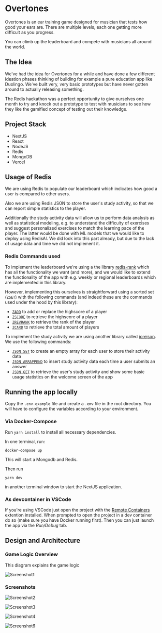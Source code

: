 # Overtones


Overtones is an ear training game designed for musician that tests how good your
ears are. There are multiple levels, each one getting more difficult as you
progress.

You can climb up the leaderboard and compete with musicians all around the
world.

## The Idea

We've had the idea for Overtones for a while and have done a few different
ideation phases thinking of building for example a pure education app like
Duolingo. We've built very, very basic prototypes but have never gotten around
to actually releasing something.

The Redis hackathon was a perfect opportunity to give ourselves one month to try
and knock out a prototype to test with musicians to see how they like the
gamified concept of testing out their knowledge.

## Project Stack

- NextJS
- React
- NodeJS
- Redis
- MongoDB
- Vercel

## Usage of Redis

We are using Redis to populate our leaderboard which indicates how good a user
is compared to other users.

Also we are using Redis JSON to store the user's study activity, so
that we can report simple statistics to the player.

Additionally the study activity data will allow us to perform data analysis as
well as statistical modeling, e.g. to understand the difficulty of exercises and
suggest personalized exercises to match the learning pace of the player. The
latter would be done with ML models that we would like to deploy using RedisAI.
We did look into this part already, but due to the lack of usage data and time
we did not implement it.

### Redis Commands used

To implement the leaderboard we're using a the library
[redis-rank](https://github.com/mlomb/redis-rank) which has all the
functionality we want (and more), and we would like to extend the functionality
of the app with e.g. weekly or regional leaderboards which are implemented in
this library.

However, implementing this ourselves is straightforward using a sorted set
(`ZSET`) with the following commands (and indeed these are the commands used
under the hood by this library):

- [`ZADD`](https://redis.io/commands/zadd) to add or replace the highscore of a
  player
- [`ZSCORE`](https://redis.io/commands/zscore) to retrieve the highscore of a
  player
- [`ZREVRANK`](https://redis.io/commands/zrevrank) to retrieve the rank of the
  player
- [`ZCARD`](https://redis.io/commands/zcard) to retrieve the total amount of
  players

To implement the study activity we are using another library called
[iorejson](https://github.com/evanhuang8/iorejson). We use the following
commands:

- [`JSON.SET`](https://oss.redislabs.com/redisjson/commands/#jsonset) to create
  an empty array for each user to store their activity data
- [`JSON.ARRAPPEND`](https://oss.redislabs.com/redisjson/commands/#jsonarrappend)
  to insert study activity data each time a user submits an answer
- [`JSON.GET`](https://oss.redislabs.com/redisjson/commands/#jsonget) to
  retrieve the user's study activity and show some basic usage statistics on the
  welcome screen of the app

## Running the app locally

Copy the `.env.example` file and create a `.env` file in the root directory.
You will have to configure the variables according to your environment.

### Via Docker-Compose

Run `yarn install` to install all necessary dependencies.

In one terminal, run:

```
docker-compose up
```

This will start a Mongodb and Redis.

Then run

```
yarn dev
```

in another terminal window to start the NextJS application.

### As devcontainer in VSCode

If you're using VSCode just open the project with the
[Remote Containers](https://marketplace.visualstudio.com/items?itemName=ms-vscode-remote.remote-containers)
extention installed. When prompted to open the project in a dev container do so
(make sure you have Docker running first). Then you can just launch the app
via the _Run/Debug_ tab.

## Design and Architecture

### Game Logic Overview

This diagram explains the game logic

![Screenshot1](https://user-images.githubusercontent.com/13220692/118036211-34457200-b364-11eb-88dc-c7ae2cc18563.png)

### Screenshots

![Screenshot2](https://user-images.githubusercontent.com/13220692/118373335-3569df80-b5ae-11eb-8389-6f2f6bff2535.png)

![Screenshot3](https://user-images.githubusercontent.com/13220692/118373341-37cc3980-b5ae-11eb-9a83-35ed69fcb32b.png)

![Screenshot4](https://user-images.githubusercontent.com/13220692/118373343-38fd6680-b5ae-11eb-85be-c268bfebd396.png)

![Screenshot6](https://user-images.githubusercontent.com/13220692/118373348-431f6500-b5ae-11eb-997f-53da5d1a5a73.png)
